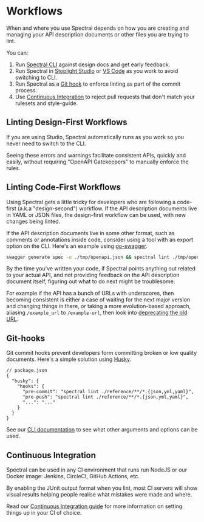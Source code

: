 # Workflows

When and where you use Spectral depends on how you are creating and managing your API description documents or other files you are trying to lint.

You can:

1. Run [Spectral CLI](2-cli.md) against design docs and get early feedback.
2. Run Spectral in [Stoplight Studio](https://stoplight.io/studio/?utm_source=github&utm_medium=spectral&utm_campaign=docs) or [VS Code](https://github.com/stoplightio/vscode-spectral?utm_source=github&utm_medium=spectral&utm_campaign=docs) as you work to avoid switching to CLI.
3. Run Spectral as a [Git hook](#Git-hooks) to enforce linting as part of the commit process.
4. Use [Continuous Integration](#Continuous-Integration) to reject pull requests that don't match your rulesets and style-guide.

## Linting Design-First Workflows

If you are using Studio, Spectral automatically runs as you work so you never need to switch to the CLI.

Seeing these errors and warnings facilitate consistent APIs, quickly and easily, without requiring "OpenAPI Gatekeepers" to manually enforce the rules.

## Linting Code-First Workflows

Using Spectral gets a little tricky for developers who are following a code-first (a.k.a "design-second") workflow. If the API description documents live in YAML or JSON files, the design-first workflow can be used, with new changes being linted.

If the API description documents live in some other format, such as comments or annotations inside code, consider using a tool with an export option on the CLI. Here's an example using [go-swagger](https://github.com/go-swagger/go-swagger).

```bash
swagger generate spec -o ./tmp/openapi.json && spectral lint ./tmp/openapi.json
```

By the time you've written your code, if Spectral points anything out related to your actual API, and not providing feedback on the API description document itself, figuring out what to do next might be troublesome.

For example if the API has a bunch of URLs with underscores, then becoming consistent is either a case of waiting for the next major version and changing things in there, or taking a more evolution-based approach, aliasing `/example_url` to `/example-url`, then look into [deprecating the old URL](https://apisyouwonthate.com/blog/api-evolution-for-rest-http-apis/).

## Git-hooks

Git commit hooks prevent developers form committing broken or low quality documents. Here's a simple solution using [Husky](https://github.com/typicode/husky).

```jsonc
// package.json
{
  "husky": {
    "hooks": {
      "pre-commit": "spectral lint ./reference/**/*.{json,yml,yaml}",
      "pre-push": "spectral lint ./reference/**/*.{json,yml,yaml}",
      "...": "..."
    }
  }
}
```

See our [CLI documentation](./2-cli.md) to see what other arguments and options can be used.

## Continuous Integration

Spectral can be used in any CI environment that runs run NodeJS or our Docker image: Jenkins, CircleCI, GitHub Actions, etc.

By enabling the JUnit output format when you lint, most CI servers will show visual results helping people realise what mistakes were made and where.

Read our [Continuous Integration guide](8-continuous-integration.md) for more information on setting things up in your CI of choice.
